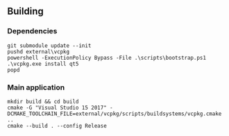 ## Building

### Dependencies

```
git submodule update --init
pushd external\vcpkg
powershell -ExecutionPolicy Bypass -File .\scripts\bootstrap.ps1
.\vcpkg.exe install qt5
popd
```

### Main application

```
mkdir build && cd build
cmake -G "Visual Studio 15 2017" -DCMAKE_TOOLCHAIN_FILE=external/vcpkg/scripts/buildsystems/vcpkg.cmake ..
cmake --build . --config Release
```
